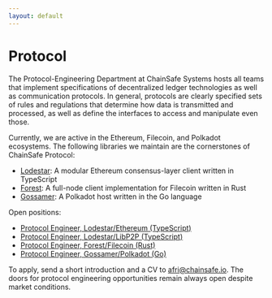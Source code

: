 ```yaml
---
layout: default
---
```


# Protocol

The Protocol-Engineering Department at ChainSafe Systems hosts all teams
that implement specifications of decentralized ledger technologies as well as
communication protocols. In general, protocols are clearly specified sets of
rules and regulations that determine how data is transmitted and processed,
as well as define the interfaces to access and manipulate even those.

Currently, we are active in the Ethereum, Filecoin, and Polkadot ecosystems.
The following libraries we maintain are the cornerstones of ChainSafe Protocol:
* [Lodestar](https://github.com/ChainSafe/lodestar): A modular Ethereum
  consensus-layer client written in TypeScript
* [Forest](https://github.com/ChainSafe/forest): A full-node client
  implementation for Filecoin written in Rust
* [Gossamer](https://github.com/ChainSafe/gossamer): A Polkadot host written
  in the Go language

Open positions:
* [Protocol Engineer, Lodestar/Ethereum (TypeScript)](./positions/lodestar.html)
* [Protocol Engineer, Lodestar/LibP2P (TypeScript)](./positions/libp2p.html)
* [Protocol Engineer, Forest/Filecoin (Rust)](./positions/forest.html)
* [Protocol Engineer, Gossamer/Polkadot (Go)](./positions/gossamer.html)

To apply, send a short introduction and a CV to <afri@chainsafe.io>. The doors
for protocol engineering opportunities remain always open despite market
conditions.
